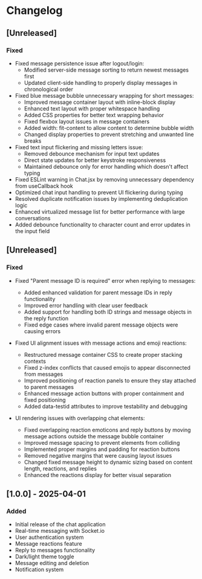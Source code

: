 # Changelog

## [Unreleased]

### Fixed
- Fixed message persistence issue after logout/login:
  - Modified server-side message sorting to return newest messages first
  - Updated client-side handling to properly display messages in chronological order
- Fixed blue message bubble unnecessary wrapping for short messages:
  - Improved message container layout with inline-block display
  - Enhanced text layout with proper whitespace handling
  - Added CSS properties for better text wrapping behavior
  - Fixed flexbox layout issues in message containers
  - Added width: fit-content to allow content to determine bubble width
  - Changed display properties to prevent stretching and unwanted line breaks
- Fixed text input flickering and missing letters issue:
  - Removed debounce mechanism for input text updates
  - Direct state updates for better keystroke responsiveness
  - Maintained debounce only for error handling which doesn't affect typing
- Fixed ESLint warning in Chat.jsx by removing unnecessary dependency from useCallback hook
- Optimized chat input handling to prevent UI flickering during typing
- Resolved duplicate notification issues by implementing deduplication logic
- Enhanced virtualized message list for better performance with large conversations
- Added debounce functionality to character count and error updates in the input field

## [Unreleased]
### Fixed
- Fixed "Parent message ID is required" error when replying to messages:
  - Added enhanced validation for parent message IDs in reply functionality
  - Improved error handling with clear user feedback
  - Added support for handling both ID strings and message objects in the reply function
  - Fixed edge cases where invalid parent message objects were causing errors

- Fixed UI alignment issues with message actions and emoji reactions:
  - Restructured message container CSS to create proper stacking contexts
  - Fixed z-index conflicts that caused emojis to appear disconnected from messages
  - Improved positioning of reaction panels to ensure they stay attached to parent messages
  - Enhanced message action buttons with proper containment and fixed positioning
  - Added data-testid attributes to improve testability and debugging

- UI rendering issues with overlapping chat elements:
  - Fixed overlapping reaction emoticons and reply buttons by moving message actions outside the message bubble container
  - Improved message spacing to prevent elements from colliding
  - Implemented proper margins and padding for reaction buttons
  - Removed negative margins that were causing layout issues
  - Changed fixed message height to dynamic sizing based on content length, reactions, and replies
  - Enhanced the reactions display for better visual separation

## [1.0.0] - 2025-04-01
### Added
- Initial release of the chat application
- Real-time messaging with Socket.io
- User authentication system
- Message reactions feature
- Reply to messages functionality
- Dark/light theme toggle
- Message editing and deletion
- Notification system
